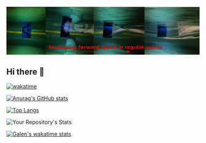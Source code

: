 ![banner](https://github.com/gang525/gang525/blob/main/ventilation.png)

## Hi there 👋
<!-- Badges -->
[![wakatime](https://wakatime.com/badge/user/b44cd61b-b52d-4a06-a747-71aa469355e2.svg)](https://wakatime.com/@b44cd61b-b52d-4a06-a747-71aa469355e2)

[![Anurag's GitHub stats](https://github-readme-stats.vercel.app/api?username=gang525&count_private=false&theme=algolia&show_icons=true)](https://github.com/anuraghazra/github-readme-stats)

[![Top Langs](https://github-readme-stats.vercel.app/api/top-langs/?username=gang525&theme=algolia&hide=javascript,html,css,scss&langs_count=10)](https://github.com/anuraghazra/github-readme-stats)

![Your Repository's Stats](https://github-readme-stats.vercel.app/api/top-langs/?username=gang525&theme=blue-green)

[![Galen's wakatime stats](https://github-readme-stats.vercel.app/api/wakatime?username=gang)](https://github.com/anuraghazra/github-readme-stats)
